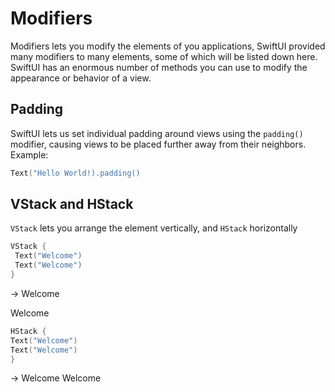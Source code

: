 # Modifiers
Modifiers lets you modify the elements of you applications, SwiftUI provided many modifiers to many elements, some of which will be listed down here.
SwiftUI has an enormous number of methods you can use to modify the appearance or behavior of a view.

## Padding
SwiftUI lets us set individual padding around views using the `padding()` modifier, causing views to be placed further away from their neighbors.
Example:
```swift
Text("Hello World!).padding()
```

## VStack and HStack
`VStack` lets you arrange the element vertically, and `HStack` horizontally

```swift
VStack {
 Text("Welcome")
 Text("Welcome")
}
```
-> Welcome

   Welcome
   
   ```swift
HStack {
 Text("Welcome")
 Text("Welcome")
}
```
-> Welcome Welcome
